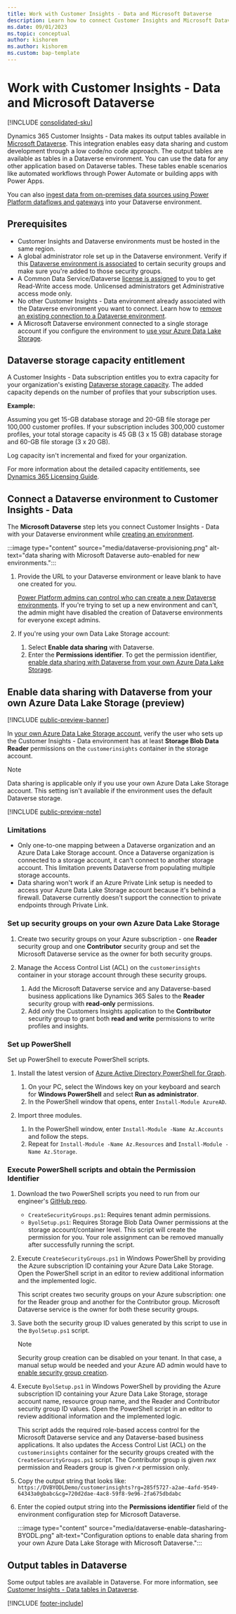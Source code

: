 ```yaml
---
title: Work with Customer Insights - Data and Microsoft Dataverse
description: Learn how to connect Customer Insights and Microsoft Dataverse and understand the output tables that are exported to Dataverse.
ms.date: 09/01/2023
ms.topic: conceptual
author: kishorem
ms.author: kishorem
ms.custom: bap-template
---
```


# Work with Customer Insights - Data and Microsoft Dataverse

[!INCLUDE [consolidated-sku](./includes/consolidated-sku.md)]

Dynamics 365 Customer Insights - Data makes its output tables available in [Microsoft Dataverse](/powerapps/maker/data-platform/data-platform-intro). This integration enables easy data sharing and custom development through a low code/no code approach. The output tables are available as tables in a Dataverse environment. You can use the data for any other application based on Dataverse tables. These tables enable scenarios like automated workflows through Power Automate or building apps with Power Apps.

You can also [ingest data from on-premises data sources using Power Platform dataflows and gateways](connect-power-query.md#add-data-from-on-premises-data-sources) into your Dataverse environment.

## Prerequisites

- Customer Insights and Dataverse environments must be hosted in the same region.
- A global administrator role set up in the Dataverse environment. Verify if this [Dataverse environment is associated](/power-platform/admin/control-user-access#associate-a-security-group-with-a-dataverse-environment) to certain security groups and make sure you're added to those security groups.
- A Common Data Service/Dataverse [license is assigned](/power-platform/admin/create-users#to-assign-a-license) to you to get Read-Write access mode. Unlicensed administrators get Administrative access mode only.
- No other Customer Insights - Data environment already associated with the Dataverse environment you want to connect. Learn how to [remove an existing connection to a Dataverse environment](#remove-an-existing-connection-to-a-dataverse-environment).
- A Microsoft Dataverse environment connected to a single storage account if you configure the environment to [use your Azure Data Lake Storage](own-data-lake-storage.md).

## Dataverse storage capacity entitlement

A Customer Insights - Data subscription entitles you to extra capacity for your organization's existing [Dataverse storage capacity](/power-platform/admin/capacity-storage). The added capacity depends on the number of profiles that your subscription uses.

**Example:**

Assuming you get 15-GB database storage and 20-GB file storage per 100,000 customer profiles. If your subscription includes 300,000 customer profiles, your total storage capacity is 45 GB (3 x 15 GB) database storage and 60-GB file storage (3 x 20 GB).

Log capacity isn't incremental and fixed for your organization.

For more information about the detailed capacity entitlements, see [Dynamics 365 Licensing Guide](https://go.microsoft.com/fwlink/?LinkId=866544).

## Connect a Dataverse environment to Customer Insights - Data

The **Microsoft Dataverse** step lets you connect Customer Insights - Data with your Dataverse environment while [creating an environment](create-environment.md).

:::image type="content" source="media/dataverse-provisioning.png" alt-text="data sharing with Microsoft Dataverse auto-enabled for new environments.":::

1. Provide the URL to your Dataverse environment or leave blank to have one created for you.

   [Power Platform admins can control who can create a new Dataverse environments](/power-platform/admin/control-environment-creation). If you're trying to set up a new environment and can't, the admin might have disabled the creation of Dataverse environments for everyone except admins.

1. If you're using your own Data Lake Storage account:
   1. Select **Enable data sharing** with Dataverse.
   1. Enter the **Permissions identifier**. To get the permission identifier, [enable data sharing with Dataverse from your own Azure Data Lake Storage](#enable-data-sharing-with-dataverse-from-your-own-azure-data-lake-storage-preview).

## Enable data sharing with Dataverse from your own Azure Data Lake Storage (preview)

[!INCLUDE [public-preview-banner](includes/public-preview-banner.md)]

In [your own Azure Data Lake Storage account](own-data-lake-storage.md), verify the user who sets up the Customer Insights - Data environment has at least **Storage Blob Data Reader** permissions on the `customerinsights` container in the storage account.

> [!NOTE]
> Data sharing is applicable only if you use your own Azure Data Lake Storage account. This setting isn't available if the environment uses the default Dataverse storage.

[!INCLUDE [public-preview-note](includes/public-preview-note.md)]

### Limitations

- Only one-to-one mapping between a Dataverse organization and an Azure Data Lake Storage account. Once a Dataverse organization is connected to a storage account, it can't connect to another storage account. This limitation prevents Dataverse from populating multiple storage accounts.
- Data sharing won't work if an Azure Private Link setup is needed to access your Azure Data Lake Storage account because it's behind a firewall. Dataverse currently doesn't support the connection to private endpoints through Private Link.

### Set up security groups on your own Azure Data Lake Storage

1. Create two security groups on your Azure subscription - one **Reader** security group and one **Contributor** security group and set the Microsoft Dataverse service as the owner for both security groups.

1. Manage the Access Control List (ACL) on the `customerinsights` container in your storage account through these security groups.
   1. Add the Microsoft Dataverse service and any Dataverse-based business applications like Dynamics 365 Sales to the **Reader** security group with **read-only** permissions.
   1. Add *only* the Customers Insights application to the **Contributor** security group to grant both **read and write** permissions to write profiles and insights.

### Set up PowerShell

Set up PowerShell to execute PowerShell scripts.

1. Install the latest version of [Azure Active Directory PowerShell for Graph](/powershell/azure/active-directory/install-adv2).
   1. On your PC, select the Windows key on your keyboard and search for **Windows PowerShell** and select **Run as administrator**.
   1. In the PowerShell window that opens, enter `Install-Module AzureAD`.

1. Import three modules.
   1. In the PowerShell window, enter `Install-Module -Name Az.Accounts` and follow the steps.
   1. Repeat for `Install-Module -Name Az.Resources` and `Install-Module -Name Az.Storage`.

### Execute PowerShell scripts and obtain the Permission Identifier

1. Download the two PowerShell scripts you need to run from our engineer's [GitHub repo](https://github.com/trin-msft/byol).
   - `CreateSecurityGroups.ps1`: Requires tenant admin permissions.
   - `ByolSetup.ps1`: Requires Storage Blob Data Owner permissions at the storage account/container level. This script will create the permission for you. Your role assignment can be removed manually after successfully running the script.

1. Execute `CreateSecurityGroups.ps1` in Windows PowerShell by providing the Azure subscription ID containing your Azure Data Lake Storage. Open the PowerShell script in an editor to review additional information and the implemented logic.

   This script creates two security groups on your Azure subscription: one for the Reader group and another for the Contributor group. Microsoft Dataverse service is the owner for both these security groups.

1. Save both the security group ID values generated by this script to use in the `ByolSetup.ps1` script.

   > [!NOTE]
   > Security group creation can be disabled on your tenant. In that case, a manual setup would be needed and your Azure AD admin would have to [enable security group creation](/azure/active-directory/enterprise-users/groups-self-service-management).

1. Execute `ByolSetup.ps1` in Windows PowerShell by providing the Azure subscription ID containing your Azure Data Lake Storage, storage account name, resource group name, and the Reader and Contributor security group ID values. Open the PowerShell script in an editor to review additional information and the implemented logic.

   This script adds the required role-based access control for the Microsoft Dataverse service and any Dataverse-based business applications. It also updates the Access Control List (ACL) on the `customerinsights` container for the security groups created with the `CreateSecurityGroups.ps1` script. The Contributor group is given *rwx* permission and Readers group is given *r-x* permission only.

1. Copy the output string that looks like: `https://DVBYODLDemo/customerinsights?rg=285f5727-a2ae-4afd-9549-64343a0gbabc&cg=720d2dae-4ac8-59f8-9e96-2fa675dbdabc`

1. Enter the copied output string into the **Permissions identifier** field of the environment configuration step for Microsoft Dataverse.

   :::image type="content" source="media/dataverse-enable-datasharing-BYODL.png" alt-text="Configuration options to enable data sharing from your own Azure Data Lake Storage with Microsoft Dataverse.":::



## Output tables in Dataverse

Some output tables are available in Dataverse. For more information, see [Customer Insights - Data tables in Dataverse](tables.md#customer-insights---data-tables-in-dataverse).

[!INCLUDE [footer-include](includes/footer-banner.md)]
